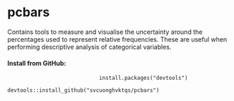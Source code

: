 # pcbars
Contains tools to measure and visualise the uncertainty around the    percentages used to represent relative frequencies. These are useful   when performing descriptive analysis of categorical variables.

####  Install from GitHub:
                                 install.packages("devtools")
                                 devtools::install_github("svcuonghvktqs/pcbars")

